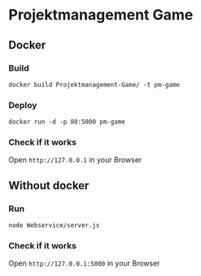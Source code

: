 # Projektmanagement Game

## Docker

### Build

```
docker build Projektmanagement-Game/ -t pm-game
```

### Deploy

```
docker run -d -p 80:5000 pm-game
```

### Check if it works

Open `http://127.0.0.1` in your Browser

## Without docker

### Run

```
node Webservice/server.js
```

### Check if it works

Open `http://127.0.0.1:5000` in your Browser